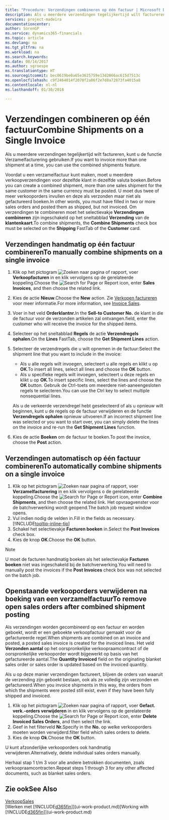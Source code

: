 ```yaml
---
title: "Procedure: Verzendingen combineren op één factuur | Microsoft Docs"
description: Als u meerdere verzendingen tegelijkertijd wilt factureren, kunt u de functie Verzamelfacturering gebruiken.
services: project-madeira
documentationcenter: 
author: SorenGP
ms.service: dynamics365-financials
ms.topic: article
ms.devlang: na
ms.tgt_pltfrm: na
ms.workload: na
ms.search.keywords: 
ms.date: 08/14/2017
ms.author: sgroespe
ms.translationtype: HT
ms.sourcegitcommit: bec0619be0a65e3625759e13d2866ac615d7513c
ms.openlocfilehash: c9f2464014f2078f2a86f2e7d8a72873fa4015a8
ms.contentlocale: nl-nl
ms.lasthandoff: 01/30/2018

---
```

# <a name="combine-shipments-on-a-single-invoice"></a><span data-ttu-id="45d48-103">Verzendingen combineren op één factuur</span><span class="sxs-lookup"><span data-stu-id="45d48-103">Combine Shipments on a Single Invoice</span></span>
<span data-ttu-id="45d48-104">Als u meerdere verzendingen tegelijkertijd wilt factureren, kunt u de functie Verzamelfacturering gebruiken.</span><span class="sxs-lookup"><span data-stu-id="45d48-104">If you want to invoice more than one shipment at a time, you can use the combined shipments feature.</span></span>  

 <span data-ttu-id="45d48-105">Voordat u een verzamelfactuur kunt maken, moet u meerdere verkoopverzendingen voor dezelfde klant in dezelfde valuta boeken.</span><span class="sxs-lookup"><span data-stu-id="45d48-105">Before you can create a combined shipment, more than one sales shipment for the same customer in the same currency must be posted.</span></span> <span data-ttu-id="45d48-106">U moet dus twee of meer verkooporders invullen en deze als verzonden maar niet als gefactureerd boeken.</span><span class="sxs-lookup"><span data-stu-id="45d48-106">In other words, you must have filled in two or more sales orders and posted them as shipped, but not invoiced.</span></span> <span data-ttu-id="45d48-107">Om verzendingen te combineren moet het selectievakje **Verzendingen combineren** zijn ingeschakeld op het sneltabblad **Verzending** van de **klantenkaart**.</span><span class="sxs-lookup"><span data-stu-id="45d48-107">To combine shipments, the **Combine Shipments** check box must be selected on the **Shipping** FastTab of the **Customer** card.</span></span>  

## <a name="to-manually-combine-shipments-on-a-single-invoice"></a><span data-ttu-id="45d48-108">Verzendingen handmatig op één factuur combineren</span><span class="sxs-lookup"><span data-stu-id="45d48-108">To manually combine shipments on a single invoice</span></span>  
1. <span data-ttu-id="45d48-109">Klik op het pictogram ![Zoeken naar pagina of rapport](media/ui-search/search_small.png "pictogram Zoeken naar pagina of rapport"), voer **Verkoopfacturen** in en klik vervolgens op de gerelateerde koppeling.</span><span class="sxs-lookup"><span data-stu-id="45d48-109">Choose the ![Search for Page or Report](media/ui-search/search_small.png "Search for Page or Report icon") icon, enter **Sales Invoices**, and then choose the related link.</span></span>  
2. <span data-ttu-id="45d48-110">Kies de actie **Nieuw**.</span><span class="sxs-lookup"><span data-stu-id="45d48-110">Choose the **New** action.</span></span> <span data-ttu-id="45d48-111">Zie [Verkopen factureren](sales-how-invoice-sales.md) voor meer informatie.</span><span class="sxs-lookup"><span data-stu-id="45d48-111">For more information, see [Invoice Sales](sales-how-invoice-sales.md).</span></span>
3. <span data-ttu-id="45d48-112">Voer in het veld **Orderklantnr.**</span><span class="sxs-lookup"><span data-stu-id="45d48-112">In the **Sell-to Customer No.**</span></span> <span data-ttu-id="45d48-113">de klant in die de factuur voor de verzonden artikelen zal ontvangen.</span><span class="sxs-lookup"><span data-stu-id="45d48-113">field, enter the customer who will receive the invoice for the shipped items.</span></span>  
4. <span data-ttu-id="45d48-114">Selecteer op het sneltabblad **Regels** de actie **Verzendregels ophalen**.</span><span class="sxs-lookup"><span data-stu-id="45d48-114">On the **Lines** FastTab, choose the **Get Shipment Lines** action.</span></span>  
5. <span data-ttu-id="45d48-115">Selecteer de verzendregels die u wilt opnemen in de factuur:</span><span class="sxs-lookup"><span data-stu-id="45d48-115">Select the shipment line that you want to include in the invoice:</span></span>  

    - <span data-ttu-id="45d48-116">Als u alle regels wilt invoegen, selecteert u alle regels en klikt u op **OK**.</span><span class="sxs-lookup"><span data-stu-id="45d48-116">To insert all lines, select all lines and choose the **OK** button.</span></span>  
    - <span data-ttu-id="45d48-117">Als u specifieke regels wilt invoegen, selecteert u deze regels en klikt u op **OK**.</span><span class="sxs-lookup"><span data-stu-id="45d48-117">To insert specific lines, select the lines and choose the **OK** button.</span></span> <span data-ttu-id="45d48-118">Gebruik de Ctrl-toets om meerdere niet-aaneengesloten regels te selecteren.</span><span class="sxs-lookup"><span data-stu-id="45d48-118">You can use the Ctrl key to select multiple nonsequential lines.</span></span>  

    <span data-ttu-id="45d48-119">Als u de verkeerde verzendregel hebt geselecteerd of als u opnieuw wilt beginnen, kunt u de regels op de factuur verwijderen en de functie **Verzendregels ophalen** opnieuw uitvoeren.</span><span class="sxs-lookup"><span data-stu-id="45d48-119">If an incorrect shipment line was selected or you want to start over, you can simply delete the lines on the invoice and re-run the **Get Shipment Lines** function.</span></span>  
7. <span data-ttu-id="45d48-120">Kies de actie **Boeken** om de factuur te boeken.</span><span class="sxs-lookup"><span data-stu-id="45d48-120">To post the invoice, choose the **Post** action.</span></span>  

## <a name="to-automatically-combine-shipments-on-a-single-invoice"></a><span data-ttu-id="45d48-121">Verzendingen automatisch op één factuur combineren</span><span class="sxs-lookup"><span data-stu-id="45d48-121">To automatically combine shipments on a single invoice</span></span>  
1. <span data-ttu-id="45d48-122">Klik op het pictogram ![Zoeken naar pagina of rapport](media/ui-search/search_small.png "pictogram Zoeken naar pagina of rapport"), voer **Verzamelfacturering** in en klik vervolgens o de gerelateerde koppeling.</span><span class="sxs-lookup"><span data-stu-id="45d48-122">Choose the ![Search for Page or Report](media/ui-search/search_small.png "Search for Page or Report icon") icon, enter **Combine Shipments**, and then choose the related link.</span></span> <span data-ttu-id="45d48-123">Het opvraagvenster voor de batchverwerking wordt geopend.</span><span class="sxs-lookup"><span data-stu-id="45d48-123">The batch job request window opens.</span></span>  
2. <span data-ttu-id="45d48-124">Vul indien nodig de velden in.</span><span class="sxs-lookup"><span data-stu-id="45d48-124">Fill in the fields as necessary.</span></span> [!INCLUDE[tooltip-inline-tip](includes/tooltip-inline-tip_md.md)]
3. <span data-ttu-id="45d48-125">Schakel het selectievakje **Facturen boeken** in.</span><span class="sxs-lookup"><span data-stu-id="45d48-125">Select the **Post Invoices** check box.</span></span>  
4.  <span data-ttu-id="45d48-126">Kies de knop **OK**.</span><span class="sxs-lookup"><span data-stu-id="45d48-126">Choose the **OK** button.</span></span>  

> [!NOTE]  
>  <span data-ttu-id="45d48-127">U moet de facturen handmatig boeken als het selectievakje **Facturen boeken** niet was ingeschakeld bij de batchverwerking.</span><span class="sxs-lookup"><span data-stu-id="45d48-127">You will need to manually post the invoices if the **Post Invoices** check box was not selected on the batch job.</span></span>  

## <a name="to-remove-open-sales-orders-after-combined-shipment-posting"></a><span data-ttu-id="45d48-128">Openstaande verkooporders verwijderen na boeking van een verzamelfactuur</span><span class="sxs-lookup"><span data-stu-id="45d48-128">To remove open sales orders after combined shipment posting</span></span> 
<span data-ttu-id="45d48-129">Als verzendingen worden gecombineerd op een factuur en worden geboekt, wordt er een geboekte verkoopfactuur gemaakt voor de gefactureerde regel.</span><span class="sxs-lookup"><span data-stu-id="45d48-129">When shipments are combined on an invoice and posted, a posted sales invoice is created for the invoiced lines.</span></span> <span data-ttu-id="45d48-130">Het veld **Verzonden aantal** op het oorspronkelijke verkoopraamcontract of de oorspronkelijke verkooporder wordt bijgewerkt op basis van het gefactureerde aantal.</span><span class="sxs-lookup"><span data-stu-id="45d48-130">The **Quantity Invoiced** field on the originating blanket sales order or sales order is updated based on the invoiced quantity.</span></span>  

<span data-ttu-id="45d48-131">Als u op deze manier verzendingen factureert, blijven de orders van waaruit de verzending zijn geboekt bestaan, ook als ze volledig zijn verzonden en gefactureerd.</span><span class="sxs-lookup"><span data-stu-id="45d48-131">When you invoice shipments in this way, the orders from which the shipments were posted still exist, even if they have been fully shipped and invoiced.</span></span>   

1. <span data-ttu-id="45d48-132">Klik op het pictogram ![Zoeken naar pagina of rapport](media/ui-search/search_small.png "pictogram Zoeken naar pagina of rapport"), voer **Gefact. verk.-orders verwijderen** in en klik vervolgens op de gerelateerde koppeling.</span><span class="sxs-lookup"><span data-stu-id="45d48-132">Choose the ![Search for Page or Report](media/ui-search/search_small.png "Search for Page or Report icon") icon, enter **Delete Invoiced Sales Orders**, and then select the link.</span></span>  
2. <span data-ttu-id="45d48-133">Geef in het filterveld **Nr.**</span><span class="sxs-lookup"><span data-stu-id="45d48-133">Specify in the **No.**</span></span> <span data-ttu-id="45d48-134">op welke verkooporders moeten worden verwijderd.</span><span class="sxs-lookup"><span data-stu-id="45d48-134">filter field which sales orders to delete.</span></span>  
3. <span data-ttu-id="45d48-135">Kies de knop **Ok**.</span><span class="sxs-lookup"><span data-stu-id="45d48-135">Choose the **OK** button.</span></span>  

<span data-ttu-id="45d48-136">U kunt afzonderlijke verkooporders ook handmatig verwijderen.</span><span class="sxs-lookup"><span data-stu-id="45d48-136">Alternatively, delete individual sales orders manually.</span></span>  

<span data-ttu-id="45d48-137">Herhaal stap 1 t/m 3 voor alle andere betrokken documenten, zoals verkoopraamcontracten.</span><span class="sxs-lookup"><span data-stu-id="45d48-137">Repeat steps 1 through 3 for any other affected documents, such as blanket sales orders.</span></span>

## <a name="see-also"></a><span data-ttu-id="45d48-138">Zie ook</span><span class="sxs-lookup"><span data-stu-id="45d48-138">See Also</span></span>  
[<span data-ttu-id="45d48-139">Verkoop</span><span class="sxs-lookup"><span data-stu-id="45d48-139">Sales</span></span>](sales-manage-sales.md)  
<span data-ttu-id="45d48-140">[Werken met [!INCLUDE[d365fin](includes/d365fin_md.md)]](ui-work-product.md)</span><span class="sxs-lookup"><span data-stu-id="45d48-140">[Working with [!INCLUDE[d365fin](includes/d365fin_md.md)]](ui-work-product.md)</span></span>

